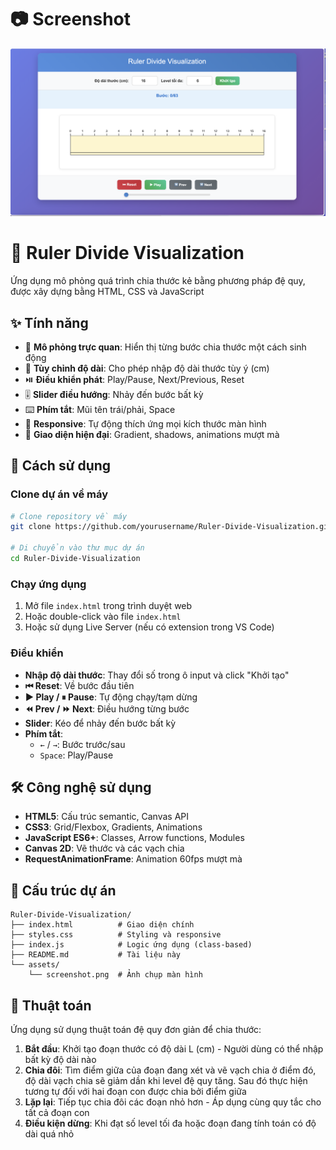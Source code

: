 # 📷 Screenshot

![Ruler Divide Visualization](assets/screenshot.png)

# 📏 Ruler Divide Visualization

Ứng dụng mô phỏng quá trình chia thước kẻ bằng phương pháp đệ quy, được xây dựng bằng HTML, CSS và JavaScript

## ✨ Tính năng

- 🎯 **Mô phỏng trực quan**: Hiển thị từng bước chia thước một cách sinh động
- 📐 **Tùy chỉnh độ dài**: Cho phép nhập độ dài thước tùy ý (cm)
- ⏯️ **Điều khiển phát**: Play/Pause, Next/Previous, Reset
- 🎚️ **Slider điều hướng**: Nhảy đến bước bất kỳ
- ⌨️ **Phím tắt**: Mũi tên trái/phải, Space
- 📱 **Responsive**: Tự động thích ứng mọi kích thước màn hình
- 🎨 **Giao diện hiện đại**: Gradient, shadows, animations mượt mà

## 🚀 Cách sử dụng

### Clone dự án về máy
```bash
# Clone repository về máy
git clone https://github.com/yourusername/Ruler-Divide-Visualization.git

# Di chuyển vào thư mục dự án
cd Ruler-Divide-Visualization
```

### Chạy ứng dụng
1. Mở file `index.html` trong trình duyệt web
2. Hoặc double-click vào file `index.html`
3. Hoặc sử dụng Live Server (nếu có extension trong VS Code)

### Điều khiển
- **Nhập độ dài thước**: Thay đổi số trong ô input và click "Khởi tạo"
- **⏮ Reset**: Về bước đầu tiên
- **▶ Play / ⏸ Pause**: Tự động chạy/tạm dừng
- **⏪ Prev / ⏩ Next**: Điều hướng từng bước
- **Slider**: Kéo để nhảy đến bước bất kỳ
- **Phím tắt**:
  - `←` / `→`: Bước trước/sau
  - `Space`: Play/Pause

## 🛠️ Công nghệ sử dụng

- **HTML5**: Cấu trúc semantic, Canvas API
- **CSS3**: Grid/Flexbox, Gradients, Animations
- **JavaScript ES6+**: Classes, Arrow functions, Modules
- **Canvas 2D**: Vẽ thước và các vạch chia
- **RequestAnimationFrame**: Animation 60fps mượt mà

## 📁 Cấu trúc dự án

```
Ruler-Divide-Visualization/
├── index.html          # Giao diện chính
├── styles.css          # Styling và responsive
├── index.js            # Logic ứng dụng (class-based)
├── README.md           # Tài liệu này
└── assets/
    └── screenshot.png  # Ảnh chụp màn hình
```

## 🔧 Thuật toán

Ứng dụng sử dụng thuật toán đệ quy đơn giản để chia thước:

1. **Bắt đầu**: Khởi tạo đoạn thước có độ dài L (cm) - Người dùng có thể nhập bất kỳ độ dài nào
2. **Chia đôi**: Tìm điểm giữa của đoạn đang xét và vẽ vạch chia ở điểm đó, độ dài vạch chia sẽ giảm dần khi level đệ quy tăng. Sau đó thực hiện tương tự đối với hai đoạn con được chia bởi điểm giữa
3. **Lặp lại**: Tiếp tục chia đôi các đoạn nhỏ hơn - Áp dụng cùng quy tắc cho tất cả đoạn con
4. **Điều kiện dừng**: Khi đạt số level tối đa hoặc đoạn đang tính toán có độ dài quá nhỏ 
